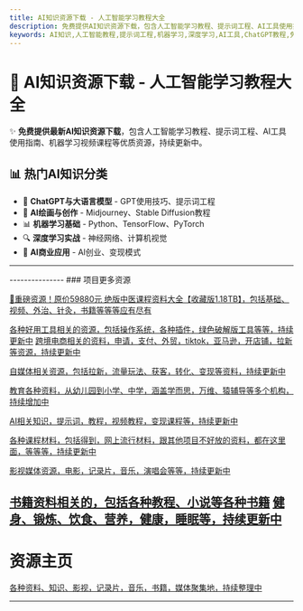 ```yaml
---
title: AI知识资源下载 - 人工智能学习教程大全
description: 免费提供AI知识资源下载，包含人工智能学习教程、提示词工程、AI工具使用指南、机器学习视频课程等优质资源，持续更新中
keywords: AI知识,人工智能教程,提示词工程,机器学习,深度学习,AI工具,ChatGPT教程,免费AI资源
---
```


# 🤖 AI知识资源下载 - 人工智能学习教程大全

✨ **免费提供最新AI知识资源下载**，包含人工智能学习教程、提示词工程、AI工具使用指南、机器学习视频课程等优质资源，持续更新中。

## 📊 热门AI知识分类

- 🤖 **ChatGPT与大语言模型** - GPT使用技巧、提示词工程
- 🎨 **AI绘画与创作** - Midjourney、Stable Diffusion教程
- 📊 **机器学习基础** - Python、TensorFlow、PyTorch
- 🔍 **深度学习实战** - 神经网络、计算机视觉
- 💼 **AI商业应用** - AI创业、变现模式

------------

<ResourceTabs category="AIknowledge" :months="['202509', '202508', '202507', '202506', '202505']" />
---------------
### 项目更多资源

[🎁重磅资源！原价59880元 绝版中医课程资料大全【收藏版1.18TB】，包括基础、视频、外治、针灸，书籍等等等应有尽有](/chinese-traditional/)

[各种好用工具相关的资源，包括操作系统，各种插件，绿色破解版工具等等，持续更新中](/tools/)
[跨境电商相关的资料，申请，支付、外贸，tiktok，亚马逊，开店铺，拉新等资源，持续更新中](/cross-border/)

[自媒体相关资源，包括拉新，流量玩法、获客，转化、变现等资料，持续更新中](/self-media/)

[ 教育各种资料，从幼儿园到小学、中学，涵盖学而思，万维、猿辅导等多个机构，持续增加中](/edu-knowlege/)

[AI相关知识，提示词，教程，视频教程，变现课程等，持续更新中](/AIknowledge/)

[各种课程材料，包括得到，网上流行材料，跟其他项目不好放的资料，都在这里面，等等等，持续更新中](/curriculum/)

[影视媒体资源，电影，记录片，音乐，演唱会等等，持续更新中](/movies/)

[书籍资料相关的，包括各种教程、小说等各种书籍](/book/)
[健身、锻炼、饮食、营养，健康，睡眠等，持续更新中](/healthy/)
---------------

# 资源主页
[各种资料、知识、影视，记录片，音乐，书籍，媒体聚集地，持续整理中](/)

---------------
### 

